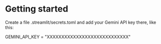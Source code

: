# Getting started

Create a file .streamlit/secrets.toml and add your Gemini API key there, like this:

GEMINI_API_KEY = "XXXXXXXXXXXXXXXXXXXXXXXXXXXX"
